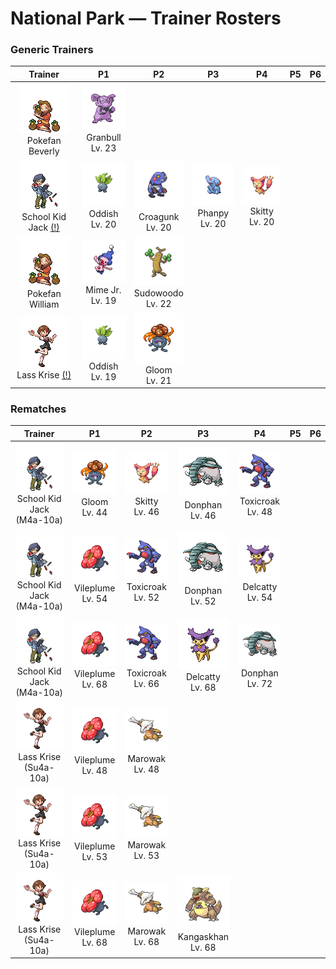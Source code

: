 # National Park — Trainer Rosters

### Generic Trainers

| Trainer | P1 | P2 | P3 | P4 | P5 | P6 |
|:-------:|:--:|:--:|:--:|:--:|:--:|:--:|
| ![Pokefan Beverly](../../assets/trainers/pokefan.png "Pokefan Beverly")<br>Pokefan Beverly | ![Granbull](../../assets/sprites/granbull/front.gif "It is actually timid and easily spooked. If attacked, it flails about to fend off its attacker.")<br>Granbull<br>Lv. 23 |
| ![School Kid Jack (!)](../../assets/trainers/school_kid.png "School Kid Jack (!)")<br>School Kid Jack [(!)](#rematches) | ![Oddish](../../assets/sprites/oddish/front.gif "Awakened by moonlight, it roams actively at night. In the day, it stays quietly underground.")<br>Oddish<br>Lv. 20 | ![Croagunk](../../assets/sprites/croagunk/front.gif "Fluid squeezed from its finger, albeit poisonous, is a significant ingredient in remedies for lower-back pain.")<br>Croagunk<br>Lv. 20 | ![Phanpy](../../assets/sprites/phanpy/front.gif "It swings its long snout around playfully, but because it is so strong, that can be dangerous.")<br>Phanpy<br>Lv. 20 | ![Skitty](../../assets/sprites/skitty/front.gif "It’s adorable when it chases its own tail. It’s difficult to earn its trust.")<br>Skitty<br>Lv. 20 |
| ![Pokefan William](../../assets/trainers/pokefan.png "Pokefan William")<br>Pokefan William | ![Mime Jr.](../../assets/sprites/mime-jr/front.gif "In an attempt to confuse its enemy, it mimics the enemy’s movements. Then it wastes no time in making itself scarce!")<br>Mime Jr.<br>Lv. 19 | ![Sudowoodo](../../assets/sprites/sudowoodo/front.gif "Although it always pretends to be a tree, its composition appears more similar to rock than to vegetation.")<br>Sudowoodo<br>Lv. 22 |
| ![Lass Krise (!)](../../assets/trainers/lass.png "Lass Krise (!)")<br>Lass Krise [(!)](#rematches) | ![Oddish](../../assets/sprites/oddish/front.gif "Awakened by moonlight, it roams actively at night. In the day, it stays quietly underground.")<br>Oddish<br>Lv. 19 | ![Gloom](../../assets/sprites/gloom/front.gif "What appears to be drool is actually sweet honey. It is very sticky and clings stubbornly if touched.")<br>Gloom<br>Lv. 21 |


### Rematches

| Trainer | P1 | P2 | P3 | P4 | P5 | P6 |
|:-------:|:--:|:--:|:--:|:--:|:--:|:--:|
| ![School Kid Jack (M4a-10a)](../../assets/trainers/school_kid.png "School Kid Jack (M4a-10a)")<br>School Kid Jack (M4a-10a) | ![Gloom](../../assets/sprites/gloom/front.gif "What appears to be drool is actually sweet honey. It is very sticky and clings stubbornly if touched.")<br>Gloom<br>Lv. 44 | ![Skitty](../../assets/sprites/skitty/front.gif "It’s adorable when it chases its own tail. It’s difficult to earn its trust.")<br>Skitty<br>Lv. 46 | ![Donphan](../../assets/sprites/donphan/front.gif "It has sharp, hard tusks and a rugged hide. Its tackle is strong enough to knock down a house.")<br>Donphan<br>Lv. 46 | ![Toxicroak](../../assets/sprites/toxicroak/front.gif "Swaying and dodging the attacks of its foes, it weaves its flexible body in close, then lunges out with its poisonous claws.")<br>Toxicroak<br>Lv. 48 |
| ![School Kid Jack (M4a-10a)](../../assets/trainers/school_kid.png "School Kid Jack (M4a-10a)")<br>School Kid Jack (M4a-10a) | ![Vileplume](../../assets/sprites/vileplume/front.gif "It has the world’s largest petals. With every step, the petals shake out heavy clouds of toxic pollen.")<br>Vileplume<br>Lv. 54 | ![Toxicroak](../../assets/sprites/toxicroak/front.gif "Swaying and dodging the attacks of its foes, it weaves its flexible body in close, then lunges out with its poisonous claws.")<br>Toxicroak<br>Lv. 52 | ![Donphan](../../assets/sprites/donphan/front.gif "It has sharp, hard tusks and a rugged hide. Its tackle is strong enough to knock down a house.")<br>Donphan<br>Lv. 52 | ![Delcatty](../../assets/sprites/delcatty/front.gif "It dislikes dirty places. It often searches for a comfortable place in which to groom itself.")<br>Delcatty<br>Lv. 54 |
| ![School Kid Jack (M4a-10a)](../../assets/trainers/school_kid.png "School Kid Jack (M4a-10a)")<br>School Kid Jack (M4a-10a) | ![Vileplume](../../assets/sprites/vileplume/front.gif "It has the world’s largest petals. With every step, the petals shake out heavy clouds of toxic pollen.")<br>Vileplume<br>Lv. 68 | ![Toxicroak](../../assets/sprites/toxicroak/front.gif "Swaying and dodging the attacks of its foes, it weaves its flexible body in close, then lunges out with its poisonous claws.")<br>Toxicroak<br>Lv. 66 | ![Delcatty](../../assets/sprites/delcatty/front.gif "It dislikes dirty places. It often searches for a comfortable place in which to groom itself.")<br>Delcatty<br>Lv. 68 | ![Donphan](../../assets/sprites/donphan/front.gif "It has sharp, hard tusks and a rugged hide. Its tackle is strong enough to knock down a house.")<br>Donphan<br>Lv. 72 |
| ![Lass Krise (Su4a-10a)](../../assets/trainers/lass.png "Lass Krise (Su4a-10a)")<br>Lass Krise (Su4a-10a) | ![Vileplume](../../assets/sprites/vileplume/front.gif "It has the world’s largest petals. With every step, the petals shake out heavy clouds of toxic pollen.")<br>Vileplume<br>Lv. 48 | ![Marowak](../../assets/sprites/marowak/front.gif "It has been seen pounding boulders with the bone it carries in order to tap out messages to others.")<br>Marowak<br>Lv. 48 |
| ![Lass Krise (Su4a-10a)](../../assets/trainers/lass.png "Lass Krise (Su4a-10a)")<br>Lass Krise (Su4a-10a) | ![Vileplume](../../assets/sprites/vileplume/front.gif "It has the world’s largest petals. With every step, the petals shake out heavy clouds of toxic pollen.")<br>Vileplume<br>Lv. 53 | ![Marowak](../../assets/sprites/marowak/front.gif "It has been seen pounding boulders with the bone it carries in order to tap out messages to others.")<br>Marowak<br>Lv. 53 |
| ![Lass Krise (Su4a-10a)](../../assets/trainers/lass.png "Lass Krise (Su4a-10a)")<br>Lass Krise (Su4a-10a) | ![Vileplume](../../assets/sprites/vileplume/front.gif "It has the world’s largest petals. With every step, the petals shake out heavy clouds of toxic pollen.")<br>Vileplume<br>Lv. 68 | ![Marowak](../../assets/sprites/marowak/front.gif "It has been seen pounding boulders with the bone it carries in order to tap out messages to others.")<br>Marowak<br>Lv. 68 | ![Kangaskhan](../../assets/sprites/kangaskhan/front.gif "If it is safe, the young gets out of the belly pouch to play. The adult keeps a close eye on the youngster.")<br>Kangaskhan<br>Lv. 68 |

